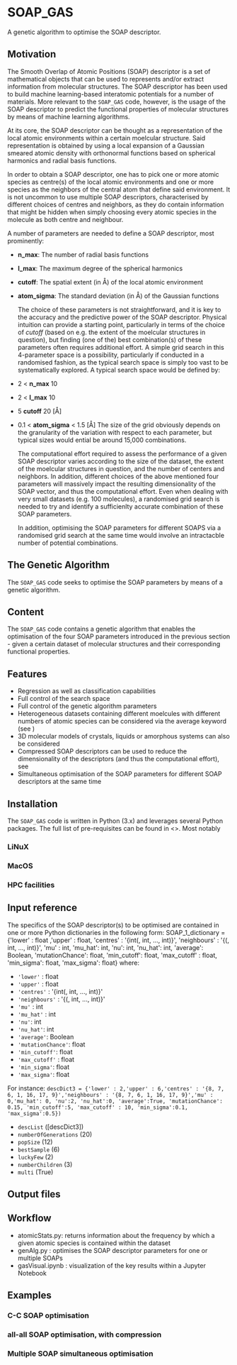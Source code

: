 # SOAP_GAS
A genetic algorithm to optimise the SOAP descriptor. 

## Motivation
The Smooth Overlap of Atomic Positions (SOAP) descriptor <REF> is a set of mathematical objects that can be used to represents and/or extract information from molecular structures. The SOAP descriptor has been used to build machine learning-based interatomic potentials for a number of materials. More relevant to the `SOAP_GAS` code, however, is the usage of the SOAP descriptor to predict the functional properties of molecular structures by means of machine learning algorithms. 
  
  At its core, the SOAP descriptor can be thought as a representation of the local atomic environments within a certain moelcular structure. Said representation is obtained by using a local expansion of a Gaussian smeared atomic density with orthonormal functions based on spherical harmonics and radial basis functions. 
  
  In order to obtain a SOAP descriptor, one has to pick one or more atomic species as centre(s) of the local atomic environments and one or more species as the neighbors of the central atom that define said environment. It is not uncommon to use multiple SOAP descriptors, characterised by different choices of centres and neighbors, as they do contain information that might be hidden when simply choosing every atomic species in the molecule as both centre and neighbour. 
  
  A number of parameters are needed to define a SOAP descriptor, most prominently:
* **n_max**: The number of radial basis functions
* **l_max**: The maximum degree of the spherical harmonics
* **cutoff**: The spatial extent (in Å) of the local atomic environment
* **atom_sigma**: The standard deviation (in Å) of the Gaussian functions
  
  The choice of these parameters is not straightforward, and it is key to the accuracy and the predictive power of the SOAP descriptor. Physical intuition can provide a starting point, particularly in terms of the choice of *cutoff* (based on e.g. the extent of the moelcular structures in question), but finding (one of the) best combination(s) of these parameters often requires additional effort. A simple grid search in this 4-parameter space is a possibility, particularly if conducted in a randomised fashion, as the typical search space is simply too vast to be systematically explored. A typical search space would be defined by:
* 2 < **n_max** 10
* 2 < **l_max** 10
* 5 **cutoff** 20 [Å]
* 0.1 < **atom_sigma** < 1.5 [Å]
  The size of the grid obviously depends on the granularity of the variation with respect to each parameter, but typical sizes would ential be around 15,000 combinations.
  
  The computational effort required to assess the performance of a given SOAP descriptor varies according to the size of the dataset, the extent of the moelcular structures in question, and the number of centers and neighbors. In addition, different choices of the above mentioned four parameters will massively impact the resulting dimensionality of the SOAP vector, and thus the computational effort. Even when dealing with very small datasets (e.g. 100 molecules), a randomised grid search is needed to try and identify a sufficienlty accurate combination of these SOAP parameters.
  
  In addition, optimising the SOAP parameters for different SOAPS via a randomised grid search at the same time would involve an intractacble number of potential combinations.
  
## The Genetic Algorithm
  The `SOAP_GAS` code seeks to optimise the SOAP parameters by means of a genetic algorithm. <describe>

## Content
The `SOAP_GAS` code contains a genetic algorithm that enables the optimisation of the four SOAP parameters introduced in the previous section - given a certain dataset of molecular structures and their corresponding functional properties.
  
## Features
* Regression as well as classification capabilities
* Full control of the search space
* Full control of the genetic algorithm parameters
* Heterogeneous datasets containing different moelcules with different numbers of atomic species can be considered via the average keyword (see <REF>)
* 3D molecular models of crystals, liquids or amorphous systems can also be considered
* Compressed SOAP descriptors can be used to reduce the dimensionality of the descriptors (and thus the computational effort), see <REF>
* Simultaneous optimisation of the SOAP parameters for different SOAP descriptors at the same time
  
## Installation
The `SOAP_GAS` code is written in Python (3.x) and leverages several Python packages. The full list of pre-requisites can be found in <>. Most notably 
  ### LiNuX
  ### MacOS
  ### HPC facilities
  
## Input reference
The specifics of the SOAP descriptor(s) to be optimised are contained in one or more Python dictionaries in the following form:
SOAP_1_dictionary = {'lower' : float ,'upper' : float, 'centres' : '{int(, int, ..., int)}', 'neighbours' : '{(, int, ..., int)}', 'mu' : int, 'mu_hat': int, 'nu': int, 'nu_hat': int, 'average': Boolean, 'mutationChance': float, 'min_cutoff': float, 'max_cutoff' : float, 'min_sigma': float, 'max_sigma': float}
  where:
  * `'lower'` : float
  * `'upper'` : float
  * `'centres'` : '{int(, int, ..., int)}'
  * `'neighbours'` : '{(, int, ..., int)}'
  * `'mu'` : int
  * `'mu_hat'` : int
  * `'nu'`: int
  * `'nu_hat'`: int
  * `'average'`: Boolean
  * `'mutationChance'`: float 
  * `'min_cutoff'`: float
  * `'max_cutoff'` : float
  * `'min_sigma'`: float
  * `'max_sigma'`: float

For instance: `descDict3 = {'lower' : 2,'upper' : 6,'centres' : '{8, 7, 6, 1, 16, 17, 9}','neighbours' : '{8, 7, 6, 1, 16, 17, 9}','mu' : 0,'mu_hat': 0, 'nu':2, 'nu_hat':0, 'average':True, 'mutationChance': 0.15, 'min_cutoff':5, 'max_cutoff' : 10, 'min_sigma':0.1, 'max_sigma':0.5})`
* `descList` ([descDict3])
* `numberOfGenerations` (20)
* `popSize` (12)
* `bestSample` (6)
* `luckyFew` (2)
* `numberChildren` (3)
* `multi` (True)
  
## Output files
  
## Workflow
* atomicStats.py: returns information about the frequency by which a given atomic species is contained within the dataset
* genAlg.py : optimises the SOAP descriptor parameters for one or multiple SOAPs
* gasVisual.ipynb : visualization of the key results within a Jupyter Notebook
  
## Examples
### C-C SOAP optimisation
### all-all SOAP optimisation, with compression
### Multiple SOAP simultaneous optimisation
